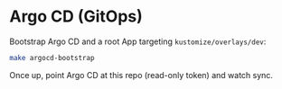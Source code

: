 # Argo CD (GitOps)

Bootstrap Argo CD and a root App targeting `kustomize/overlays/dev`:

```bash
make argocd-bootstrap
```

Once up, point Argo CD at this repo (read-only token) and watch sync.
